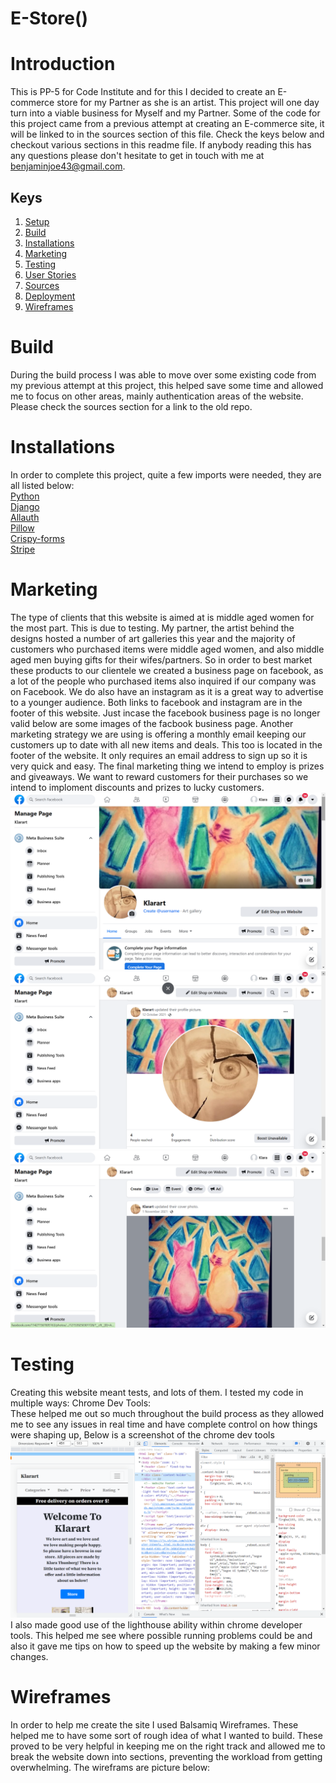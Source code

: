 # E-Store()

# Introduction
This is PP-5 for Code Institute and for this I decided to create an E-commerce store for my Partner as she is an artist. This project will one day turn into a viable business for Myself and my Partner. Some of the code for this project came from a previous attempt at creating an E-commerce site, it will be linked to in the sources section of this file. Check the keys below and checkout various sections in this readme file. If anybody reading this has any questions please don't hesitate to get in touch with me at benjaminjoe43@gmail.com.

## Keys

1. [Setup](#setup)
2. [Build](#build)
3. [Installations](#installations)
4. [Marketing](#marketing)
5. [Testing](#testing)
6. [User Stories](#userstories)
7. [Sources](#sources)
8. [Deployment](#deployment)
9. [Wireframes](#wireframes)

<a href="build"></a>
# Build
During the build process I was able to move over some existing code from my previous attempt at this project, this helped save some time and allowed me to focus on other areas, mainly authentication areas of the website. Please check the sources section for a link to the old repo.

<a href="installations"></a>
# Installations
In order to complete this project, quite a few imports were needed, they are all listed below:  
[Python](https://www.python.org/)  
[Django](https://docs.djangoproject.com/en/4.0/)  
[Allauth](https://django-allauth.readthedocs.io/en/latest/installation.html)  
[Pillow](https://pillow.readthedocs.io/en/stable/)  
[Crispy-forms](https://django-crispy-forms.readthedocs.io/en/latest/)  
[Stripe](https://stripe.com/en-se)

<a href="marketing"></a>
# Marketing
The type of clients that this website is aimed at is middle aged women for the most part. This is due to testing. My partner, the artist behind the designs hosted a number of art galleries this year and the majority of customers who purchased items were middle aged women, and also middle aged men buying gifts for their wifes/partners. So in order to best market these products to our clientele we created a business page on facebook, as a lot of the people who purchased items also inquired if our company was on Facebook. We do also have an instagram as it is a great way to advertise to a younger audience. Both links to facebook and instagram are in the footer of this website. Just  incase the facebook business page is no longer valid below are some images of the facbook business page. Another marketing strategy we are using is offering a monthly email keeping our customers up to date with all new items and deals. This too is located in the footer of the website. It only requires an email address to sign up so it is very quick and easy. The final marketing thing we intend to employ is prizes and giveaways. We want to reward customers for their purchases so we intend to imploment discounts and prizes to lucky customers. 
    <img src="./media/readme/fb-1.png" alt="Facebook business image">  
    <img src="./media/readme/fb-3.png" alt="Facebook business image">  
    <img src="./media/readme/fb-2.png" alt="Facebook business image">

<a href="testing"></a>
# Testing  
Creating this website meant tests, and lots of them. I tested my code in multiple ways:
Chrome Dev Tools:  
These helped me out so much throughout the build process as they allowed me to see any issues in real time and have complete control on how things were shaping up, Below is a screenshot of the chrome dev tools  
    <img src="./media/readme/chrome-tools.png" alt="Chrome developer tools">  
I also made good use of the lighthouse ability within chrome developer tools. This helped me see where possible running problems could be and also it gave me tips on how to speed up the website by making a few minor changes.


<a href="wireframes"></a>
# Wireframes  
In order to help me create the site I used Balsamiq Wireframes. These helped me to have some sort of rough idea of what I wanted to build. These proved to be very helpful in keeping me on the right track and allowed me to break the website down into sections, preventing the workload from getting overwhelming. The wireframs are picture below:  

